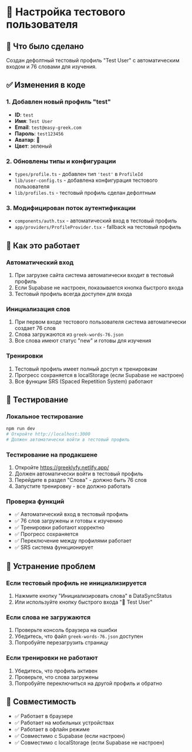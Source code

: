 # 🧪 Настройка тестового пользователя

## 🎯 Что было сделано

Создан дефолтный тестовый профиль "Test User" с автоматическим входом и 76 словами для изучения.

## ✅ Изменения в коде

### 1. Добавлен новый профиль "test"
- **ID**: `test`
- **Имя**: `Test User`
- **Email**: `test@easy-greek.com`
- **Пароль**: `test123456`
- **Аватар**: 🧪
- **Цвет**: зеленый

### 2. Обновлены типы и конфигурации
- `types/profile.ts` - добавлен тип `'test'` в `ProfileId`
- `lib/user-config.ts` - добавлена конфигурация тестового пользователя
- `lib/profiles.ts` - тестовый профиль сделан дефолтным

### 3. Модифицирован поток аутентификации
- `components/auth.tsx` - автоматический вход в тестовый профиль
- `app/providers/ProfileProvider.tsx` - fallback на тестовый профиль

## 🚀 Как это работает

### Автоматический вход
1. При загрузке сайта система автоматически входит в тестовый профиль
2. Если Supabase не настроен, показывается кнопка быстрого входа
3. Тестовый профиль всегда доступен для входа

### Инициализация слов
1. При первом входе тестового пользователя система автоматически создает 76 слов
2. Слова загружаются из `greek-words-76.json`
3. Все слова имеют статус "new" и готовы для изучения

### Тренировки
1. Тестовый профиль имеет полный доступ к тренировкам
2. Прогресс сохраняется в localStorage (если Supabase не настроен)
3. Все функции SRS (Spaced Repetition System) работают

## 🧪 Тестирование

### Локальное тестирование
```bash
npm run dev
# Откройте http://localhost:3000
# Должен автоматически войти в тестовый профиль
```

### Тестирование на продакшене
1. Откройте https://greeklyfy.netlify.app/
2. Должен автоматически войти в тестовый профиль
3. Перейдите в раздел "Слова" - должно быть 76 слов
4. Запустите тренировку - все должно работать

### Проверка функций
- ✅ Автоматический вход в тестовый профиль
- ✅ 76 слов загружены и готовы к изучению
- ✅ Тренировки работают корректно
- ✅ Прогресс сохраняется
- ✅ Переключение между профилями работает
- ✅ SRS система функционирует

## 🔧 Устранение проблем

### Если тестовый профиль не инициализируется
1. Нажмите кнопку "Инициализировать слова" в DataSyncStatus
2. Или используйте кнопку быстрого входа "🧪 Test User"

### Если слова не загружаются
1. Проверьте консоль браузера на ошибки
2. Убедитесь, что файл `greek-words-76.json` доступен
3. Попробуйте перезагрузить страницу

### Если тренировки не работают
1. Убедитесь, что профиль активен
2. Проверьте, что слова загружены
3. Попробуйте переключиться на другой профиль и обратно

## 📱 Совместимость

- ✅ Работает в браузере
- ✅ Работает на мобильных устройствах
- ✅ Работает в офлайн режиме
- ✅ Совместимо с Supabase (если настроен)
- ✅ Совместимо с localStorage (если Supabase не настроен)
